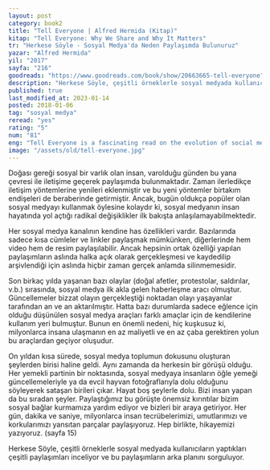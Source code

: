 ```yaml
---
layout: post
category: book2
title: "Tell Everyone | Alfred Hermida (Kitap)"
kitap: "Tell Everyone: Why We Share and Why It Matters"
tr: "Herkese Söyle - Sosyal Medya'da Neden Paylaşımda Bulunuruz"
yazar: "Alfred Hermida"
yil: "2017"
sayfa: "216"
goodreads: "https://www.goodreads.com/book/show/20663665-tell-everyone"
description: "Herkese Söyle, çeşitli örneklerle sosyal medyada kullanıcıların yaptıkları çeşitli paylaşımları inceliyor ve bu paylaşımların arka planını sorguluyor."
published: true
last_modified_at: 2023-01-14
posted: 2018-01-06
tag: "sosyal medya"
reread: "yes"
rating: "5"
num: "81"
eng: "Tell Everyone is a fascinating read on the evolution of social media and how the culture is affected by it."
image: "/assets/old/tell-everyone.jpg"
---
```


Doğası gereği sosyal bir varlık olan insan, varolduğu günden bu yana çevresi ile iletişime geçerek paylaşımda bulunmaktadır. Zaman ilerledikçe iletişim yöntemlerine yenileri eklenmiştir ve bu yeni yöntemler birtakım endişeleri de beraberinde getirmiştir. Ancak, bugün oldukça popüler olan sosyal medyayı kullanmak öylesine kolaydır ki, sosyal medyanın insan hayatında yol açtığı radikal değişiklikler ilk bakışta anlaşılamayabilmektedir.

Her sosyal medya kanalının kendine has özellikleri vardır. Bazılarında sadece kısa cümleler ve linkler paylaşmak mümkünken, diğerlerinde hem video hem de resim paylaşılabilir. Ancak hepsinin ortak özelliği yapılan paylaşımların aslında halka açık olarak gerçekleşmesi ve kaydedilip arşivlendiği için aslında hiçbir zaman gerçek anlamda silinmemesidir.

Son birkaç yılda yaşanan bazı olaylar (doğal afetler, protestolar, saldırılar, v.b.) sırasında, sosyal medya ilk akla gelen haberleşme aracı olmuştur. Güncellemeler bizzat olayın gerçekleştiği noktadan olayı yaşayanlar tarafından an ve an aktarılmıştır. Hatta bazı durumlarda sadece eğlence için olduğu düşünülen sosyal medya araçları farklı amaçlar için de kendilerine kullanım yeri bulmuştur. Bunun en önemli nedeni, hiç kuşkusuz ki, milyonlarca insana ulaşmanın en az maliyetli ve en az çaba gerektiren yolun bu araçlardan geçiyor oluşudur.

On yıldan kısa sürede, sosyal medya toplumun dokusunu oluşturan şeylerden birisi haline geldi. Aynı zamanda da herkesin bir görüşü olduğu. Her yemekli partinin bir noktasında, sosyal medyaya insanların öğle yemeği güncellemeleriyle ya da evcil hayvan fotoğraflarıyla dolu olduğunu söyleyerek sataşan birileri çıkar. Hayat boş şeylerle dolu. Bizi insan yapan da bu sıradan şeyler. Paylaştığımız bu görüşte önemsiz kırıntılar bizim sosyal bağlar kurmamıza yardım ediyor ve bizleri bir araya getiriyor. Her gün, dakika ve saniye, milyonlarca insan tecrübelerimizi, umutlarımızı ve korkularımızı yansıtan parçalar paylaşıyoruz. Hep birlikte, hikayemizi yazıyoruz. (sayfa 15)

Herkese Söyle, çeşitli örneklerle sosyal medyada kullanıcıların yaptıkları çeşitli paylaşımları inceliyor ve bu paylaşımların arka planını sorguluyor.

